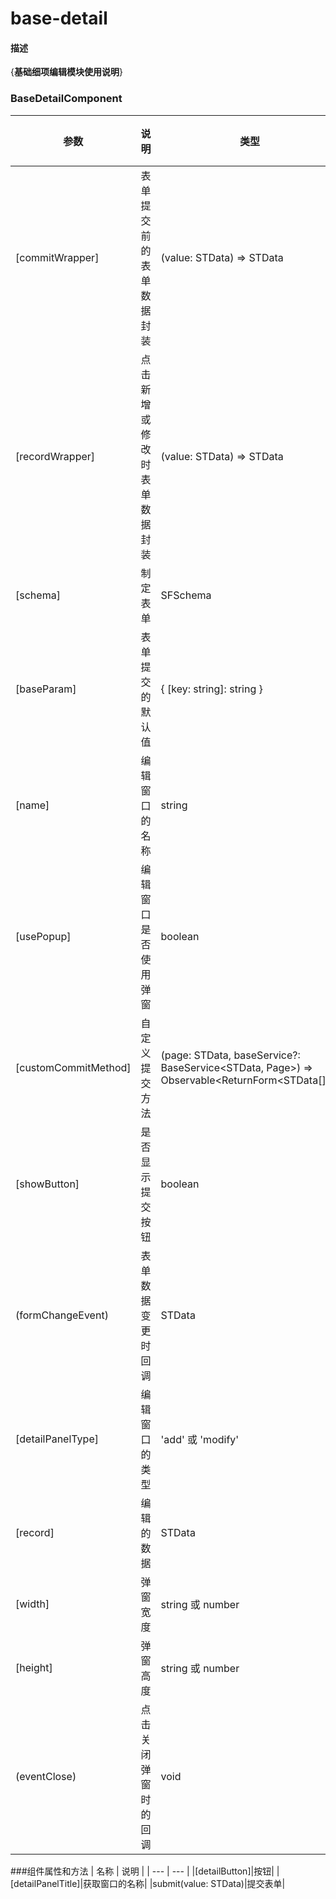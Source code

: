 # base-detail

#### 描述
{**基础细项编辑模块使用说明**}

### BaseDetailComponent
| 参数 | 说明 | 类型 | 默认值 |
| --- | --- | --- | ---
|[commitWrapper]|表单提交前的表单数据封装|(value: STData) => STData|-
|[recordWrapper]|点击新增或修改时表单数据封装|(value: STData) => STData|-
|[schema]|制定表单|SFSchema|-
|[baseParam]|表单提交的默认值|{ [key: string]: string }|-
|[name]|编辑窗口的名称|string|-
|[usePopup]|编辑窗口是否使用弹窗|boolean|true
|[customCommitMethod]|自定义提交方法|(page: STData, baseService?: BaseService<STData, Page>) => Observable<ReturnForm<STData[]>>|-
|[showButton]|是否显示提交按钮|boolean|true
|(formChangeEvent)|表单数据变更时回调|STData|-
|[detailPanelType]|编辑窗口的类型|'add' 或 'modify'|add
|[record]|编辑的数据|STData|-
|[width]|弹窗宽度|string 或 number|-
|[height]|弹窗高度|string 或 number|-
|(eventClose)|点击关闭弹窗时的回调|void|-
###组件属性和方法
| 名称 | 说明 |
| --- | --- |
|[detailButton]|按钮|
|[detailPanelTitle]|获取窗口的名称|
|submit(value: STData)|提交表单|
